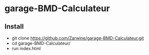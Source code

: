 # garage-BMD-Calculateur
## Install
- git clone https://github.com/Zarwine/garage-BMD-Calculateur.git
- cd garage-BMD-Calculateur/
- run index.html
